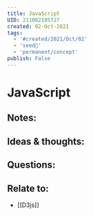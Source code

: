 ```yaml
---
title: JavaScript
UID: 211002105727
created: 02-Oct-2021
tags:
  - '#created/2021/Oct/02'
  - 'seed🥜'
  - 'permanent/concept'
publish: False
---
```

# JavaScript

## Notes:


## Ideas & thoughts:

## Questions:

## Relate to:
- [[D3js]]